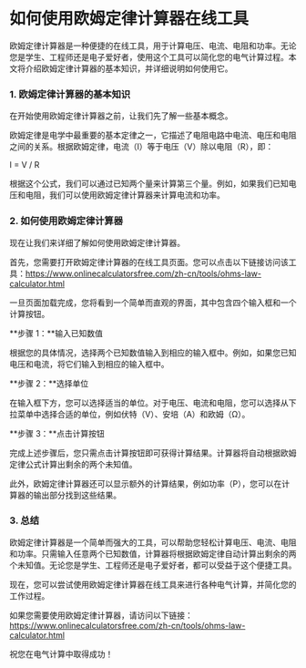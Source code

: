 如何使用欧姆定律计算器在线工具
===============

欧姆定律计算器是一种便捷的在线工具，用于计算电压、电流、电阻和功率。无论您是学生、工程师还是电子爱好者，使用这个工具可以简化您的电气计算过程。本文将介绍欧姆定律计算器的基本知识，并详细说明如何使用它。

### 1. 欧姆定律计算器的基本知识

在开始使用欧姆定律计算器之前，让我们先了解一些基本概念。

欧姆定律是电学中最重要的基本定律之一，它描述了电阻电路中电流、电压和电阻之间的关系。根据欧姆定律，电流（I）等于电压（V）除以电阻（R），即：

I = V / R

根据这个公式，我们可以通过已知两个量来计算第三个量。例如，如果我们已知电压和电阻，我们可以使用欧姆定律计算器来计算电流和功率。

### 2. 如何使用欧姆定律计算器

现在让我们来详细了解如何使用欧姆定律计算器。

首先，您需要打开欧姆定律计算器的在线工具页面。您可以点击以下链接访问该工具：<https://www.onlinecalculatorsfree.com/zh-cn/tools/ohms-law-calculator.html>

一旦页面加载完成，您将看到一个简单而直观的界面，其中包含四个输入框和一个计算按钮。

**步骤 1：**输入已知数值

根据您的具体情况，选择两个已知数值输入到相应的输入框中。例如，如果您已知电压和电流，将它们输入到相应的输入框中。

**步骤 2：**选择单位

在输入框下方，您可以选择适当的单位。对于电压、电流和电阻，您可以选择从下拉菜单中选择合适的单位，例如伏特（V）、安培（A）和欧姆（Ω）。

**步骤 3：**点击计算按钮

完成上述步骤后，您只需点击计算按钮即可获得计算结果。计算器将自动根据欧姆定律公式计算出剩余的两个未知值。

此外，欧姆定律计算器还可以显示额外的计算结果，例如功率（P），您可以在计算器的输出部分找到这些结果。

### 3. 总结

欧姆定律计算器是一个简单而强大的工具，可以帮助您轻松计算电压、电流、电阻和功率。只需输入任意两个已知数值，计算器将根据欧姆定律自动计算出剩余的两个未知值。无论您是学生、工程师还是电子爱好者，都可以受益于这个便捷工具。

现在，您可以尝试使用欧姆定律计算器在线工具来进行各种电气计算，并简化您的工作过程。

如果您需要使用欧姆定律计算器，请访问以下链接：<https://www.onlinecalculatorsfree.com/zh-cn/tools/ohms-law-calculator.html>

祝您在电气计算中取得成功！